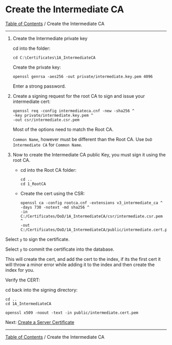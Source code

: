 # Create the Intermediate CA

[Table of Contents](../../README.md#table-of-contents) / Create the Intermediate CA

-----------------------------------------------------------------

1. Create the Intermediate private key

    cd into the folder:

       cd C:\Certificates\1A_IntermediateCA

    Create the private key:

       openssl genrsa -aes256 -out private/intermediate.key.pem 4096

    Enter a strong password.

2. Create a signing request for the root CA to sign and issue your intermediate cert:

       openssl req -config intermediateca.cnf -new -sha256 ^
       -key private/intermediate.key.pem ^
       -out csr/intermediate.csr.pem

    Most of the options need to match the Root CA.

    `Common Name`, however must be different than the Root CA.  Use `DoD Intermediate CA` for `Common Name`.

3. Now to create the Intermediate CA public Key, you must sign it using the root CA.

   * cd into the Root CA folder:

         cd ..
         cd 1_RootCA

   * Create the cert using the CSR:

         openssl ca -config rootca.cnf -extensions v3_intermediate_ca ^
         -days 730 -notext -md sha256 ^
         -in C:/Certificates/DoD/1A_IntermediateCA/csr/intermediate.csr.pem ^
         -out C:/Certificates/DoD/1A_IntermediateCA/public/intermediate.cert.pem

Select `y` to sign the certificate.

Select `y` to commit the certificate into the database.

This will create the cert, and add the cert to the index, if its the first cert it will throw a minor error while adding it to the index and then create the index for you.

Verify the CERT:

cd back into the signing directory:

    cd ..
    cd 1A_IntermediateCA

    openssl x509 -noout -text -in public/intermediate.cert.pem

Next: [Create a Server Certificate](README_CreateServerCert.md)

-----------------------------------------------------------------

[Table of Contents](../../README.md#table-of-contents) / Create the Intermediate CA